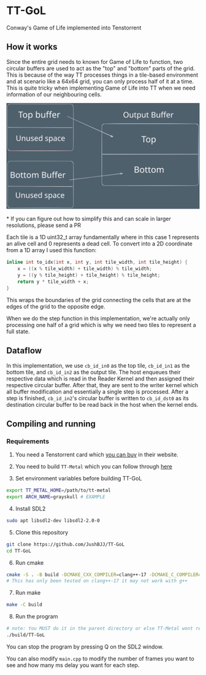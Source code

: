 # TT-GoL

Conway's Game of Life implemented into Tenstorrent

## How it works
Since the entire grid needs to known for Game of Life to function, two circular buffers are used to act as the "top" and "bottom" parts of the grid. This is because of the way TT processes things in a tile-based environment and at scenario like a 64x64 grid, you can only process half of it at a time. This is quite tricky when implementing Game of Life into TT when we need information of our neighbouring cells.

![Alt text](./media/tile.svg)

\* If you can figure out how to simplify this and can scale in larger resolutions, please send a PR

Each tile is a 1D uint32_t array fundamentally where in this case 1 represents an alive cell and 0 represents a dead cell. To convert into a 2D coordinate from a 1D array I used this function:

```c++
inline int to_idx(int x, int y, int tile_width, int tile_height) {
    x = ((x % tile_width) + tile_width) % tile_width;
    y = ((y % tile_height) + tile_height) % tile_height;
    return y * tile_width + x;
}
```

This wraps the boundaries of the grid connecting the cells that are at the edges of the grid to the opposite edge.

When we do the step function in this implementation, we're actually only processing one half of a grid which is why we need two tiles to represent a full state. 

## Dataflow
In this implementation, we use `cb_id_in0` as the top tile, `cb_id_in1` as the bottom tile, and `cb_id_in2` as the output tile. The host enqueues their respective data which is read in the Reader Kernel and then assigned their respective circular buffer. After that, they are sent to the writer kernel which all buffer modification and essentially a single step is processed. After a step is finished, `cb_id_in2`'s circular buffer is written to `cb_id_dst0` as its destination circular buffer to be read back in the host when the kernel ends.

## Compiling and running
### Requirements

1. You need a Tenstorrent card which [you can buy](https://tenstorrent.com/) in their website.

2. You need to build `TT-Metal` which you can follow through [here](https://github.com/tenstorrent/tt-metal/blob/main/INSTALLING.md)

3. Set environment variables before building TT-GoL
```sh
export TT_METAL_HOME=/path/to/tt-metal
export ARCH_NAME=grayskull # EXAMPLE
```

4. Install SDL2
```sh
sudo apt libsdl2-dev libsdl2-2.0-0
```

5. Clone this repository
```sh
git clone https://github.com/JushBJJ/TT-GoL
cd TT-GoL
```

6. Run cmake
```sh
cmake -S . -B build -DCMAKE_CXX_COMPILER=clang++-17 -DCMAKE_C_COMPILER=clang-17
# This has only been tested on clang++-17 it may not work with g++
```

7. Run make
```sh
make -C build
```

8. Run the program
```sh
# note: You MUST do it in the parent directory or else TT-Metal wont recognise the kernels
./build/TT-GoL
```

You can stop the program by pressing Q on the SDL2 window.

You can also modify `main.cpp` to modify the number of frames you want to see and how many ms delay you want for each step.